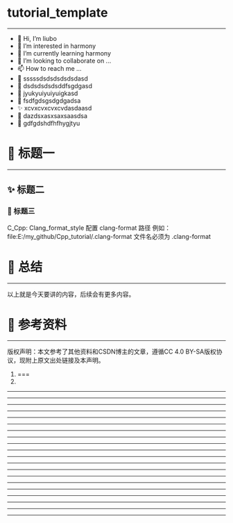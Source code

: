 # tutorial_template
---

* 👋 Hi, I’m liubo
* 👀 I’m interested in harmony
* 🌱 I’m currently learning harmony
* 💞️ I’m looking to collaborate on ...
* 📫 How to reach me ...
* 📇 sssssdsdsdsdsdsdasd
* 🎃 dsdsdsdsdsddfsgdgasd
* 🍺 jyukyuiyuiyuigkasd
* 🍥 fsdfgdsgsdgdgadsa
* ✨ xcvxcvxcvxcvdasdaasd
* 🍰 dazdsxasxsaxsaasdsa
* 🚨 gdfgdshdfhfhygjtyu



# 💞️ 标题一
---


## ✨ 标题二



### 🌱 标题三


C_Cpp: Clang_format_style
配置 clang-format 路径
例如：
file:E:/my_github/Cpp_tutorial/.clang-format
文件名必须为 .clang-format









# 💞️ 总结
---
以上就是今天要讲的内容，后续会有更多内容。



# 💞️ 参考资料
---
版权声明：本文参考了其他资料和CSDN博主的文章，遵循CC 4.0 BY-SA版权协议，现附上原文出处链接及本声明。
1. ===
2. 



---
---
---
---
---
---
---
---
---
---
---
---
---
---
---
---
---
---
---
---
